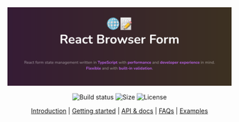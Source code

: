 <div align="center">
  <a href="https://deniskabana.github.io/react-browser-form/introduction" title="React Browser Form - Form management in React made simple for browsers.">
    <img src="https://raw.githubusercontent.com/deniskabana/react-browser-form/main/docs/public/github-logo.png" alt="🌐📝 React Browser Form - React hook for form management in web browsers." />
  </a>
</div>

<div align="center">

![Build status](https://img.shields.io/github/actions/workflow/status/deniskabana/react-browser-form/main.yml?branch=main&style=for-the-badge)
![Size](https://img.shields.io/bundlephobia/minzip/react-browser-form?style=for-the-badge)
![License](https://img.shields.io/github/license/deniskabana/react-browser-form?style=for-the-badge)

</div>

<p align="center">
  <a href="https://deniskabana.github.io/react-browser-form/introduction">Introduction</a> | 
  <a href="https://deniskabana.github.io/react-browser-form/getting-started">Getting started</a> |
  <a href="https://deniskabana.github.io/react-browser-form/documentation">API & docs</a> |
  <a href="https://deniskabana.github.io/react-browser-form/frequently-asked-questions">FAQs</a> |
  <a href="https://deniskabana.github.io/react-browser-form/examples">Examples</a>
</p>

